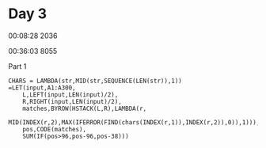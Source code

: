 # Day 3
00:08:28  2036

00:36:03   8055

Part 1

    CHARS = LAMBDA(str,MID(str,SEQUENCE(LEN(str)),1))
    =LET(input,A1:A300,
        L,LEFT(input,LEN(input)/2),
        R,RIGHT(input,LEN(input)/2),
        matches,BYROW(HSTACK(L,R),LAMBDA(r,
            MID(INDEX(r,2),MAX(IFERROR(FIND(chars(INDEX(r,1)),INDEX(r,2)),0)),1))),
        pos,CODE(matches),
        SUM(IF(pos>96,pos-96,pos-38)))
